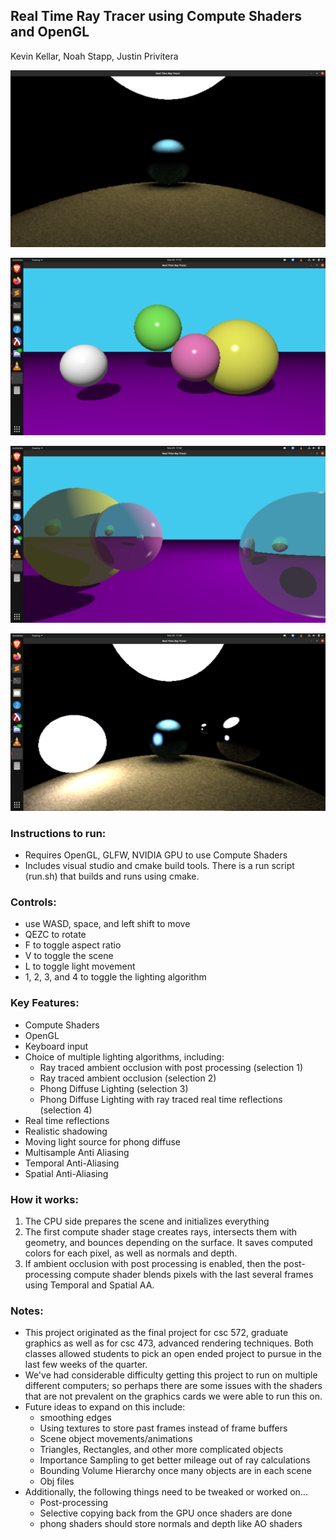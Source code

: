 ## Real Time Ray Tracer using Compute Shaders and OpenGL

Kevin Kellar, Noah Stapp, Justin Privitera

![screenshot1](images/screenshot1.png)

![phong](images/phong.png)

![phong+reflections](images/phong+reflections.png)

![ambient_occlusion+pp](images/ambient_occlusion+pp.png)

### Instructions to run:
* Requires OpenGL, GLFW, NVIDIA GPU to use Compute Shaders
* Includes visual studio and cmake build tools. There is a run script (run.sh) that builds and runs using cmake.

### Controls:
* use WASD, space, and left shift to move
* QEZC to rotate
* F to toggle aspect ratio
* V to toggle the scene
* L to toggle light movement
* 1, 2, 3, and 4 to toggle the lighting algorithm

### Key Features:
* Compute Shaders
* OpenGL
* Keyboard input
* Choice of multiple lighting algorithms, including:
	+ Ray traced ambient occlusion with post processing (selection 1)
	+ Ray traced ambient occlusion (selection 2)
	+ Phong Diffuse Lighting (selection 3)
	+ Phong Diffuse Lighting with ray traced real time reflections (selection 4)
* Real time reflections
* Realistic shadowing
* Moving light source for phong diffuse
* Multisample Anti Aliasing
* Temporal Anti-Aliasing
* Spatial Anti-Aliasing

### How it works:
1. The CPU side prepares the scene and initializes everything
2. The first compute shader stage creates rays, intersects them with geometry, and bounces depending on the surface. It saves computed colors for each pixel, as well as normals and depth.
3. If ambient occlusion with post processing is enabled, then the post-processing compute shader blends pixels with the last several frames using Temporal and Spatial AA.

### Notes:
* This project originated as the final project for csc 572, graduate graphics as well as for csc 473, advanced rendering techniques. Both classes allowed students to pick an open ended project to pursue in the last few weeks of the quarter.
* We've had considerable difficulty getting this project to run on multiple different computers; so perhaps there are some issues with the shaders that are not prevalent on the graphics cards we were able to run this on.
* Future ideas to expand on this include:
	+ smoothing edges
	+ Using textures to store past frames instead of frame buffers
	+ Scene object movements/animations
	+ Triangles, Rectangles, and other more complicated objects
	+ Importance Sampling to get better mileage out of ray calculations
	+ Bounding Volume Hierarchy once many objects are in each scene
	+ Obj files
* Additionally, the following things need to be tweaked or worked on...
	+ Post-processing
	+ Selective copying back from the GPU once shaders are done
	+ phong shaders should store normals and depth like AO shaders
